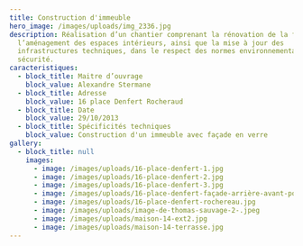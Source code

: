 ```yaml
---
title: Construction d'immeuble
hero_image: /images/uploads/img_2336.jpg
description: Réalisation d’un chantier comprenant la rénovation de la façade,
  l’aménagement des espaces intérieurs, ainsi que la mise à jour des
  infrastructures techniques, dans le respect des normes environnementales et de
  sécurité.
caracteristiques:
  - block_title: Maitre d’ouvrage
    block_value: Alexandre Stermane
  - block_title: Adresse
    block_value: 16 place Denfert Rocheraud
  - block_title: Date
    block_value: 29/10/2013
  - block_title: Spécificités techniques
    block_value: Construction d'un immeuble avec façade en verre
gallery:
  - block_title: null
    images:
      - image: /images/uploads/16-place-denfert-1.jpg
      - image: /images/uploads/16-place-denfert-2.jpg
      - image: /images/uploads/16-place-denfert-3.jpg
      - image: /images/uploads/16-place-denfert-façade-arrière-avant-pose-persienne-.jpg
      - image: /images/uploads/16-place-denfert-rochereau.jpg
      - image: /images/uploads/image-de-thomas-sauvage-2-.jpeg
      - image: /images/uploads/maison-14-ext2.jpg
      - image: /images/uploads/maison-14-terrasse.jpg
---
```

